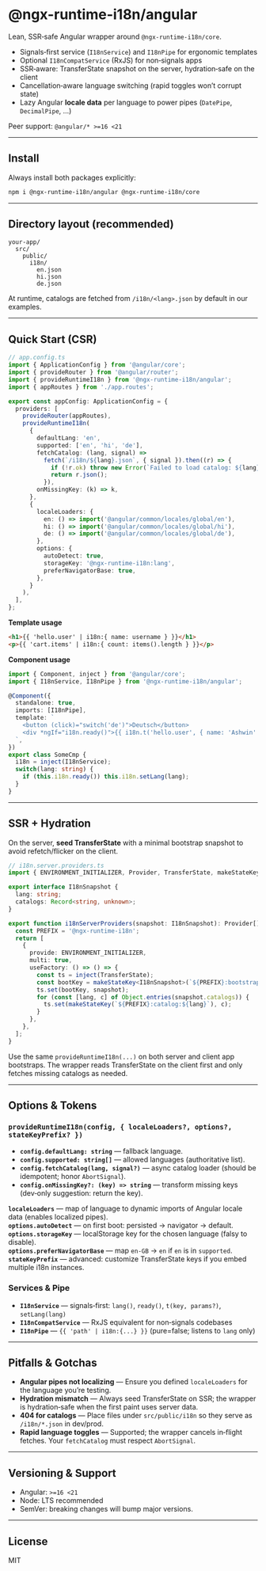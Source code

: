 # @ngx-runtime-i18n/angular

Lean, SSR‑safe Angular wrapper around `@ngx-runtime-i18n/core`.

- Signals‑first service (`I18nService`) and `I18nPipe` for ergonomic templates
- Optional `I18nCompatService` (RxJS) for non‑signals apps
- SSR‑aware: TransferState snapshot on the server, hydration‑safe on the client
- Cancellation‑aware language switching (rapid toggles won’t corrupt state)
- Lazy Angular **locale data** per language to power pipes (`DatePipe`, `DecimalPipe`, ...)

Peer support: `@angular/* >=16 <21`

---

## Install

Always install both packages explicitly:

```bash
npm i @ngx-runtime-i18n/angular @ngx-runtime-i18n/core
```

---

## Directory layout (recommended)

```
your-app/
  src/
    public/
      i18n/
        en.json
        hi.json
        de.json
```

At runtime, catalogs are fetched from `/i18n/<lang>.json` by default in our examples.

---

## Quick Start (CSR)

```ts
// app.config.ts
import { ApplicationConfig } from '@angular/core';
import { provideRouter } from '@angular/router';
import { provideRuntimeI18n } from '@ngx-runtime-i18n/angular';
import { appRoutes } from './app.routes';

export const appConfig: ApplicationConfig = {
  providers: [
    provideRouter(appRoutes),
    provideRuntimeI18n(
      {
        defaultLang: 'en',
        supported: ['en', 'hi', 'de'],
        fetchCatalog: (lang, signal) =>
          fetch(`/i18n/${lang}.json`, { signal }).then((r) => {
            if (!r.ok) throw new Error(`Failed to load catalog: ${lang}`);
            return r.json();
          }),
        onMissingKey: (k) => k,
      },
      {
        localeLoaders: {
          en: () => import('@angular/common/locales/global/en'),
          hi: () => import('@angular/common/locales/global/hi'),
          de: () => import('@angular/common/locales/global/de'),
        },
        options: {
          autoDetect: true,
          storageKey: '@ngx-runtime-i18n:lang',
          preferNavigatorBase: true,
        },
      }
    ),
  ],
};
```

**Template usage**

```html
<h1>{{ 'hello.user' | i18n:{ name: username } }}</h1>
<p>{{ 'cart.items' | i18n:{ count: items().length } }}</p>
```

**Component usage**

```ts
import { Component, inject } from '@angular/core';
import { I18nService, I18nPipe } from '@ngx-runtime-i18n/angular';

@Component({
  standalone: true,
  imports: [I18nPipe],
  template: `
    <button (click)="switch('de')">Deutsch</button>
    <div *ngIf="i18n.ready()">{{ i18n.t('hello.user', { name: 'Ashwin' }) }}</div>
  `,
})
export class SomeCmp {
  i18n = inject(I18nService);
  switch(lang: string) {
    if (this.i18n.ready()) this.i18n.setLang(lang);
  }
}
```

---

## SSR + Hydration

On the server, **seed TransferState** with a minimal bootstrap snapshot to avoid refetch/flicker on the client.

```ts
// i18n.server.providers.ts
import { ENVIRONMENT_INITIALIZER, Provider, TransferState, makeStateKey, inject } from '@angular/core';

export interface I18nSnapshot {
  lang: string;
  catalogs: Record<string, unknown>;
}

export function i18nServerProviders(snapshot: I18nSnapshot): Provider[] {
  const PREFIX = '@ngx-runtime-i18n';
  return [
    {
      provide: ENVIRONMENT_INITIALIZER,
      multi: true,
      useFactory: () => () => {
        const ts = inject(TransferState);
        const bootKey = makeStateKey<I18nSnapshot>(`${PREFIX}:bootstrap`);
        ts.set(bootKey, snapshot);
        for (const [lang, c] of Object.entries(snapshot.catalogs)) {
          ts.set(makeStateKey(`${PREFIX}:catalog:${lang}`), c);
        }
      },
    },
  ];
}
```

Use the same `provideRuntimeI18n(...)` on both server and client app bootstraps. The wrapper reads TransferState on the client first and only fetches missing catalogs as needed.

---

## Options & Tokens

### `provideRuntimeI18n(config, { localeLoaders?, options?, stateKeyPrefix? })`

- **`config.defaultLang: string`** — fallback language.
- **`config.supported: string[]`** — allowed languages (authoritative list).
- **`config.fetchCatalog(lang, signal?)`** — async catalog loader (should be idempotent; honor `AbortSignal`).
- **`config.onMissingKey?: (key) => string`** — transform missing keys (dev‑only suggestion: return the key).

**`localeLoaders`** — map of language to dynamic imports of Angular locale data (enables localized pipes).  
**`options.autoDetect`** — on first boot: persisted → navigator → default.  
**`options.storageKey`** — localStorage key for the chosen language (falsy to disable).  
**`options.preferNavigatorBase`** — map `en-GB` → `en` if `en` is in `supported`.  
**`stateKeyPrefix`** — advanced: customize TransferState keys if you embed multiple i18n instances.

### Services & Pipe

- **`I18nService`** — signals‑first: `lang()`, `ready()`, `t(key, params?)`, `setLang(lang)`
- **`I18nCompatService`** — RxJS equivalent for non‑signals codebases
- **`I18nPipe`** — `{{ 'path' | i18n:{...} }}` (pure=false; listens to `lang` only)

---

## Pitfalls & Gotchas

- **Angular pipes not localizing** — Ensure you defined `localeLoaders` for the language you’re testing.
- **Hydration mismatch** — Always seed TransferState on SSR; the wrapper is hydration‑safe when the first paint uses server data.
- **404 for catalogs** — Place files under `src/public/i18n` so they serve as `/i18n/*.json` in dev/prod.
- **Rapid language toggles** — Supported; the wrapper cancels in‑flight fetches. Your `fetchCatalog` must respect `AbortSignal`.

---

## Versioning & Support

- Angular: `>=16 <21`
- Node: LTS recommended
- SemVer: breaking changes will bump major versions.

---

## License

MIT

